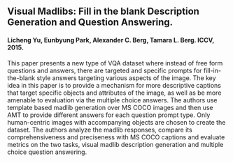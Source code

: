 ## Visual Madlibs: Fill in the blank Description Generation and Question Answering. 

#### Licheng Yu, Eunbyung Park, Alexander C. Berg, Tamara L. Berg. ICCV, 2015.

This paper presents a new type of VQA dataset where instead of free form questions and answers, there are targeted and specific prompts for fill-in-the-blank style answers targeting various aspects of the image. The key idea in this paper is to provide a mechanism for more descriptive captions that target specific objects and attributes of the image, as well as be more amenable to evaluation via the multiple choice answers. The authors use template based madlib generation over MS COCO images and then use AMT to provide different answers for each question prompt type. Only human-centric images with accompanying objects are chosen to create the dataset. The authors analyze the madlib responses, compare its comprehensiveness and preciseness with MS COCO captions and evaluate metrics on the two tasks, visual madlib description generation and multiple choice question answering.
